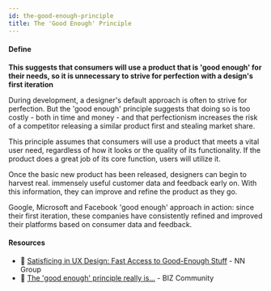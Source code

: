 ```yaml
---
id: the-good-enough-principle
title: The 'Good Enough' Principle
---
```


<!-- [![docs-source](https://img.shields.io/badge/SRC-UX%20Companion-blue)](https://play.google.com/store/apps/details?id=com.cyberduck.uxcompanion) -->

#### Define

**This suggests that consumers will use a product that is 'good enough' for their needs, so it is unnecessary to strive for perfection with a design's first iteration**

During development, a designer's default approach is often to strive for perfection. But the 'good enough' principle suggests that doing so is too costly - both in time and money - and that perfectionism increases the risk of a competitor releasing a similar product first and stealing market share.

This principle assumes that consumers will use a product that meets a vital user need, regardless of how it looks or the quality of its functionality. If the product does a great job of its core function, users will utilize it.

Once the basic new product has been released, designers can begin to harvest real. immensely useful customer data and feedback early on. With this information, they can improve and refine the product as they go.

Google, Microsoft and Facebook 'good enough' approach in action: since their first iteration, these companies have consistently refined and improved their platforms based on consumer data and feedback.

#### Resources

* 📃 [Satisficing in UX Design: Fast Access to Good-Enough Stuff](https://www.nngroup.com/articles/satisficing/) - NN Group
* 📃 [The 'good enough' principle really is...](http://www.bizcommunity.com/Article/196/542/122196.html) - BIZ Community